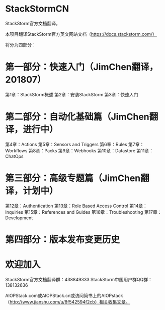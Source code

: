 # StackStormCN
StackStorm官方文档翻译，

本项目翻译StackStorm官方英文网站文档（https://docs.stackstorm.com/）

将分为四部分：
# 第一部分：快速入门（JimChen翻译，201807）
  第1章：StackStorm概述
  第2章：安装StackStorm
  第3章：快速入门
# 第二部分：自动化基础篇（JimChen翻译，进行中）
  第4章：Actions
  第5章：Sensors and Triggers
  第6章：Rules
  第7章：Workflows
  第8章：Packs
  第9章：Webhooks
  第10章：Datastore
  第11章：ChatOps

# 第三部分：高级专题篇（JimChen翻译，计划中）
  第12章：Authentication
  第13章：Role Based Access Control
  第14章：Inquiries
  第15章：References and Guides
  第16章：Troubleshooting
  第17章：Development
 
# 第四部分：版本发布变更历史


# 欢迎加入

StackStorm官方文档翻译群：438849333
StackStorm中国用户群QQ群：138132636

AIOPStack.com或AIOPStack.cn或访问简书上的AIOPstack（http://www.jianshu.com/u/8f542594f2cb）相关收集文章。
